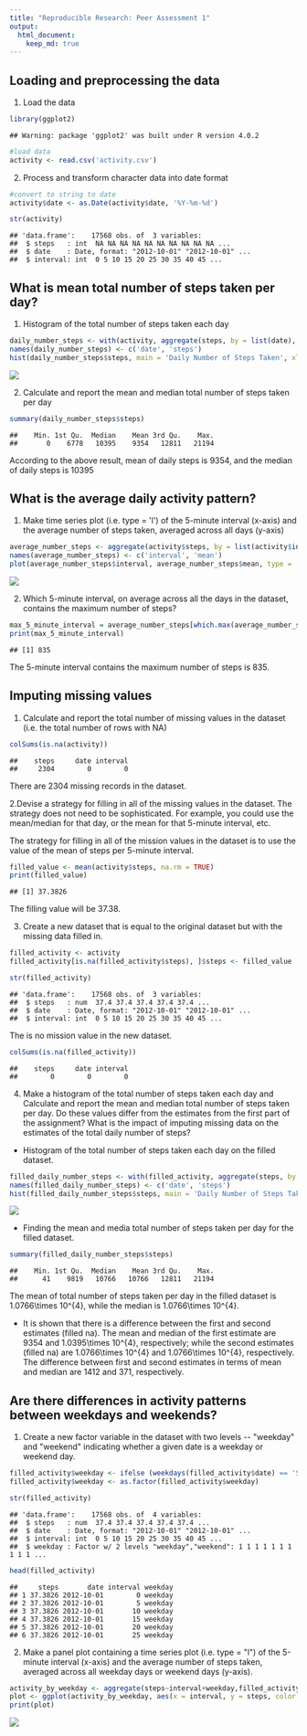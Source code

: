 ```yaml
---
title: "Reproducible Research: Peer Assessment 1"
output: 
  html_document:
    keep_md: true
---
```



## Loading and preprocessing the data

1. Load the data


```r
library(ggplot2)
```

```
## Warning: package 'ggplot2' was built under R version 4.0.2
```

```r
#load data
activity <- read.csv('activity.csv')
```

2. Process and transform character data into date format

```r
#convert to string to date
activity$date <- as.Date(activity$date, '%Y-%m-%d')

str(activity)
```

```
## 'data.frame':	17568 obs. of  3 variables:
##  $ steps   : int  NA NA NA NA NA NA NA NA NA NA ...
##  $ date    : Date, format: "2012-10-01" "2012-10-01" ...
##  $ interval: int  0 5 10 15 20 25 30 35 40 45 ...
```

## What is mean total number of steps taken per day?

1. Histogram of the total number of steps taken each day


```r
daily_number_steps <- with(activity, aggregate(steps, by = list(date), FUN = sum, na.rm = TRUE ))
names(daily_number_steps) <- c('date', 'steps')
hist(daily_number_steps$steps, main = 'Daily Number of Steps Taken', xlab = 'Steps', col = 'darkblue', ylim = c(0, 30))
```

![](PA1_template_files/figure-html/unnamed-chunk-3-1.png)<!-- -->

2. Calculate and report the mean and median total number of steps taken per day


```r
summary(daily_number_steps$steps)
```

```
##    Min. 1st Qu.  Median    Mean 3rd Qu.    Max. 
##       0    6778   10395    9354   12811   21194
```

According to the above result, mean of daily steps is 9354, and the median of daily steps is 10395

## What is the average daily activity pattern?

1. Make time series plot (i.e. type = 'l') of the 5-minute interval (x-axis) and the average number of steps taken, averaged across all days (y-axis)

```r
average_number_steps <- aggregate(activity$steps, by = list(activity$interval), FUN = mean, na.rm = TRUE)
names(average_number_steps) <- c('interval', 'mean')
plot(average_number_steps$interval, average_number_steps$mean, type = 'l', col = 'darkblue', main = 'Average Number of Steps by Interval', xlab = 'Interval', ylab = 'Average Number of Steps' )
```

![](PA1_template_files/figure-html/unnamed-chunk-5-1.png)<!-- -->

2. Which 5-minute interval, on average across all the days in the dataset, contains the maximum number of steps?


```r
max_5_minute_interval = average_number_steps[which.max(average_number_steps$mean), ]$interval
print(max_5_minute_interval)
```

```
## [1] 835
```
The 5-minute interval contains the maximum number of steps is 835.

## Imputing missing values

1. Calculate and report the total number of missing values in the dataset (i.e. the total number of rows with NA)


```r
colSums(is.na(activity))
```

```
##    steps     date interval 
##     2304        0        0
```
There are 2304 missing records in the dataset.

2.Devise a strategy for filling in all of the missing values in the dataset. The strategy does not need to be sophisticated. For example, you could use the mean/median for that day, or the mean for that 5-minute interval, etc.

The strategy for filling in all of the mission values in the dataset is to use the value of the mean of steps per 5-minute interval.


```r
filled_value <- mean(activity$steps, na.rm = TRUE)
print(filled_value)
```

```
## [1] 37.3826
```
The filling value will be 37.38.

3. Create a new dataset that is equal to the original dataset but with the missing data filled in.


```r
filled_activity <- activity
filled_activity[is.na(filled_activity$steps), ]$steps <- filled_value

str(filled_activity)
```

```
## 'data.frame':	17568 obs. of  3 variables:
##  $ steps   : num  37.4 37.4 37.4 37.4 37.4 ...
##  $ date    : Date, format: "2012-10-01" "2012-10-01" ...
##  $ interval: int  0 5 10 15 20 25 30 35 40 45 ...
```

The is no mission value in the new dataset.

```r
colSums(is.na(filled_activity))
```

```
##    steps     date interval 
##        0        0        0
```

4. Make a histogram of the total number of steps taken each day and Calculate and report the mean and median total number of steps taken per day. Do these values differ from the estimates from the first part of the assignment? What is the impact of imputing missing data on the estimates of the total daily number of steps?

* Histogram of the total number of steps taken each day on the filled dataset.


```r
filled_daily_number_steps <- with(filled_activity, aggregate(steps, by = list(date), FUN = sum, na.rm = TRUE))
names(filled_daily_number_steps) <- c('date', 'steps')
hist(filled_daily_number_steps$steps, main = 'Daily Number of Steps Taken for Filled Dataset', xlab = 'Steps', col = 'darkblue', ylim = c(0, 30))
```

![](PA1_template_files/figure-html/unnamed-chunk-11-1.png)<!-- -->

* Finding the mean and media total number of steps taken per day for the filled dataset.



```r
summary(filled_daily_number_steps$steps)
```

```
##    Min. 1st Qu.  Median    Mean 3rd Qu.    Max. 
##      41    9819   10766   10766   12811   21194
```

The mean of total number of steps taken per day in the filled dataset is 1.0766\times 10^{4}, while the median is 1.0766\times 10^{4}.

* It is shown that there is a difference between the first and second estimates (filled na). The mean and median of the first estimate are 9354 and 1.0395\times 10^{4}, respectively; while the second estimates (filled na) are 1.0766\times 10^{4} and 1.0766\times 10^{4}, respectively. The difference between first and second estimates in terms of mean and median are 1412 and 371, respectively.

## Are there differences in activity patterns between weekdays and weekends?
1. Create a new factor variable in the dataset with two levels -- "weekday" and "weekend" indicating whether a given date is a weekday or weekend day.


```r
filled_activity$weekday <- ifelse (weekdays(filled_activity$date) == 'Saturday' | weekdays(filled_activity$date) == 'Sunday', 'weekend', 'weekday')
filled_activity$weekday <- as.factor(filled_activity$weekday)

str(filled_activity)
```

```
## 'data.frame':	17568 obs. of  4 variables:
##  $ steps   : num  37.4 37.4 37.4 37.4 37.4 ...
##  $ date    : Date, format: "2012-10-01" "2012-10-01" ...
##  $ interval: int  0 5 10 15 20 25 30 35 40 45 ...
##  $ weekday : Factor w/ 2 levels "weekday","weekend": 1 1 1 1 1 1 1 1 1 1 ...
```

```r
head(filled_activity)
```

```
##     steps       date interval weekday
## 1 37.3826 2012-10-01        0 weekday
## 2 37.3826 2012-10-01        5 weekday
## 3 37.3826 2012-10-01       10 weekday
## 4 37.3826 2012-10-01       15 weekday
## 5 37.3826 2012-10-01       20 weekday
## 6 37.3826 2012-10-01       25 weekday
```

2. Make a panel plot containing a time series plot (i.e. type = "l") of the 5-minute interval (x-axis) and the average number of steps taken, averaged across all weekday days or weekend days (y-axis). 


```r
activity_by_weekday <- aggregate(steps~interval+weekday,filled_activity, mean, na.rm = TRUE)
plot <- ggplot(activity_by_weekday, aes(x = interval, y = steps, color = weekday)) + geom_line(show.legend = FALSE) + labs(title = 'Average Daily Steps by Weekday and Weekend', x = 'Interval', y ='Average number of steps taken') + facet_wrap(~weekday, ncol=1, nrow=2)
print(plot)
```

![](PA1_template_files/figure-html/unnamed-chunk-14-1.png)<!-- -->
